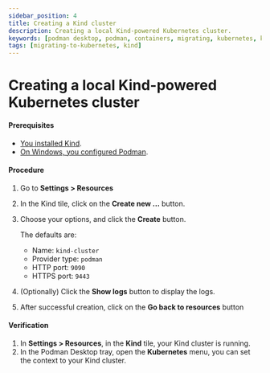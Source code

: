 ```yaml
---
sidebar_position: 4
title: Creating a Kind cluster
description: Creating a local Kind-powered Kubernetes cluster.
keywords: [podman desktop, podman, containers, migrating, kubernetes, kind]
tags: [migrating-to-kubernetes, kind]
---
```


# Creating a local Kind-powered Kubernetes cluster 

#### Prerequisites

* [You installed Kind](installing-kind).
* [On Windows, you configured Podman](configuring-podman-for-kind-on-windows).

#### Procedure
1. Go to **Settings > Resources**
1. In the Kind tile, click on the **Create new ...** button.
1. Choose your options, and click the **Create** button.

   The defaults are:
   * Name: `kind-cluster`
   * Provider type: `podman`
   * HTTP port: `9090`
   * HTTPS port: `9443`
1. (Optionally) Click the **Show logs** button to display the logs.
1. After successful creation, click on the **Go back to resources** button

#### Verification

1. In **Settings > Resources**, in the **Kind** tile, your Kind cluster is running.
1. In the Podman Desktop tray, open the  **Kubernetes** menu, you can set the context to your Kind cluster.
